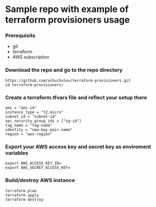 # Sample repo with example of terraform provisioners usage

### Prerequisits

* git
* terraform
* AWS subscription

### Download the repo and go to the repo directory

```
https://github.com/achuchulev/terraform-provisioners.git
cd terraform-provisioners/
```

### Create a terraform.tfvars file and reflect your setup there

```
ami = "ami-id"
instance_type = "t2.micro"
subnet_id = "subnet-id"
vpc_security_group_ids = ["sg-id"]
tag_name = "tag-name"
identity = "new-key-pair-name"
region = "aws-region"
```

### Export your AWS access key and secret key as enviroment variables

```
export AWS_ACCESS_KEY_ID=
export AWS_SECRET_ACCESS_KEY=
```

### Build/destroy AWS instance

```
terraform plan
terraform apply
terraform destroy
```


